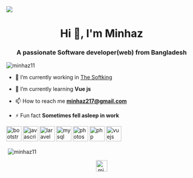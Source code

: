 <img src="https://images.unsplash.com/photo-1444492417251-9c84a5fa18e0?ixlib=rb-1.2.1&ixid=eyJhcHBfaWQiOjEyMDd9&auto=format&fit=crop&w=975&h=300&q=80"/>
<h1 align="center">Hi 👋, I'm Minhaz</h1>
<h3 align="center">A passionate Software developer(web) from Bangladesh</h3>

<p align="left"> <img src="https://komarev.com/ghpvc/?username=minhaz11" alt="minhaz11" /> </p>

- 🔭 I’m currently working in [The Softking](thesoftking.com)

- 🌱 I’m currently learning **Vue js**

- 📫 How to reach me **minhaz217@gmail.com**

- ⚡ Fun fact **Sometimes fell asleep in work**

<p align="left"><img src="https://devicons.github.io/devicon/devicon.git/icons/bootstrap/bootstrap-plain.svg" alt="bootstrap" width="40" height="40"/> <img src="https://devicons.github.io/devicon/devicon.git/icons/javascript/javascript-original.svg" alt="javascript" width="40" height="40"/> <img src="https://devicons.github.io/devicon/devicon.git/icons/laravel/laravel-plain-wordmark.svg" alt="laravel" width="40" height="40"/> <img src="https://devicons.github.io/devicon/devicon.git/icons/mysql/mysql-original-wordmark.svg" alt="mysql" width="40" height="40"/> <img src="https://devicons.github.io/devicon/devicon.git/icons/photoshop/photoshop-plain.svg" alt="photoshop" width="40" height="40"/> <img src="https://devicons.github.io/devicon/devicon.git/icons/php/php-original.svg" alt="php" width="40" height="40"/> <img src="https://devicons.github.io/devicon/devicon.git/icons/vuejs/vuejs-original-wordmark.svg" alt="vuejs" width="40" height="40"/></p>

<p>&nbsp;<img align="center" src="https://github-readme-stats.vercel.app/api?username=minhaz11&show_icons=true" alt="minhaz11" /></p>

<p align="center">
<a href="https://fb.com/mi.minhaz.0" target="blank"><img align="center" src="https://cdn.jsdelivr.net/npm/simple-icons@3.0.1/icons/facebook.svg" alt="mi.minhaz.0" height="30" width="30" /></a>
</p>
